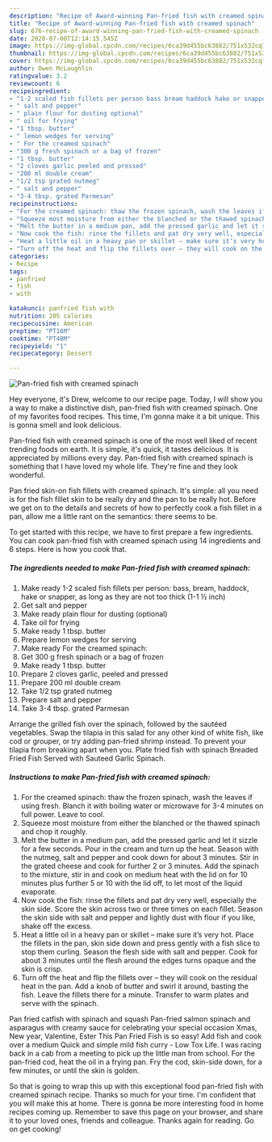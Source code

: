 ```yaml
---
description: "Recipe of Award-winning Pan-fried fish with creamed spinach"
title: "Recipe of Award-winning Pan-fried fish with creamed spinach"
slug: 676-recipe-of-award-winning-pan-fried-fish-with-creamed-spinach
date: 2020-07-08T12:14:15.545Z
image: https://img-global.cpcdn.com/recipes/6ca39d455bc63882/751x532cq70/pan-fried-fish-with-creamed-spinach-recipe-main-photo.jpg
thumbnail: https://img-global.cpcdn.com/recipes/6ca39d455bc63882/751x532cq70/pan-fried-fish-with-creamed-spinach-recipe-main-photo.jpg
cover: https://img-global.cpcdn.com/recipes/6ca39d455bc63882/751x532cq70/pan-fried-fish-with-creamed-spinach-recipe-main-photo.jpg
author: Owen McLaughlin
ratingvalue: 3.2
reviewcount: 6
recipeingredient:
- "1-2 scaled fish fillets per person bass bream haddock hake or snapper as long as they are not too thick 11  inch"
- " salt and pepper"
- " plain flour for dusting optional"
- " oil for frying"
- "1 tbsp. butter"
- " lemon wedges for serving"
- " For the creamed spinach"
- "300 g fresh spinach or a bag of frozen"
- "1 tbsp. butter"
- "2 cloves garlic peeled and pressed"
- "200 ml double cream"
- "1/2 tsp grated nutmeg"
- " salt and pepper"
- "3-4 tbsp. grated Parmesan"
recipeinstructions:
- "For the creamed spinach: thaw the frozen spinach, wash the leaves if using fresh. Blanch it with boiling water or microwave for 3-4 minutes on full power. Leave to cool."
- "Squeeze most moisture from either the blanched or the thawed spinach and chop it roughly."
- "Melt the butter in a medium pan, add the pressed garlic and let it sizzle for a few seconds. Pour in the cream and turn up the heat. Season with the nutmeg, salt and pepper and cook down for about 3 minutes. Stir in the grated cheese and cook for further 2 or 3 minutes. Add the spinach to the mixture, stir in and cook on medium heat with the lid on for 10 minutes plus further 5 or 10 with the lid off, to let most of the liquid evaporate."
- "Now cook the fish: rinse the fillets and pat dry very well, especially the skin side. Score the skin across two or three times on each fillet. Season the skin side with salt and pepper and lightly dust with flour if you like, shake off the excess."
- "Heat a little oil in a heavy pan or skillet – make sure it’s very hot. Place the fillets in the pan, skin side down and press gently with a fish slice to stop them curling. Season the flesh side with salt and pepper. Cook for about 3 minutes until the flesh around the edges turns opaque and the skin is crisp."
- "Turn off the heat and flip the fillets over – they will cook on the residual heat in the pan. Add a knob of butter and swirl it around, basting the fish. Leave the fillets there for a minute. Transfer to warm plates and serve with the spinach."
categories:
- Recipe
tags:
- panfried
- fish
- with

katakunci: panfried fish with 
nutrition: 205 calories
recipecuisine: American
preptime: "PT16M"
cooktime: "PT40M"
recipeyield: "1"
recipecategory: Dessert

---
```



![Pan-fried fish with creamed spinach](https://img-global.cpcdn.com/recipes/6ca39d455bc63882/751x532cq70/pan-fried-fish-with-creamed-spinach-recipe-main-photo.jpg)

Hey everyone, it's Drew, welcome to our recipe page. Today, I will show you a way to make a distinctive dish, pan-fried fish with creamed spinach. One of my favorites food recipes. This time, I'm gonna make it a bit unique. This is gonna smell and look delicious.

Pan-fried fish with creamed spinach is one of the most well liked of recent trending foods on earth. It is simple, it's quick, it tastes delicious. It is appreciated by millions every day. Pan-fried fish with creamed spinach is something that I have loved my whole life. They're fine and they look wonderful.

Pan fried skin-on fish fillets with creamed spinach. It&#39;s simple: all you need is for the fish fillet skin to be really dry and the pan to be really hot. Before we get on to the details and secrets of how to perfectly cook a fish fillet in a pan, allow me a little rant on the semantics: there seems to be.


To get started with this recipe, we have to first prepare a few ingredients. You can cook pan-fried fish with creamed spinach using 14 ingredients and 6 steps. Here is how you cook that.

<!--inarticleads1-->

##### The ingredients needed to make Pan-fried fish with creamed spinach:

1. Make ready 1-2 scaled fish fillets per person: bass, bream, haddock, hake or snapper, as long as they are not too thick (1-1 ½ inch)
1. Get  salt and pepper
1. Make ready  plain flour for dusting (optional)
1. Take  oil for frying
1. Make ready 1 tbsp. butter
1. Prepare  lemon wedges for serving
1. Make ready  For the creamed spinach:
1. Get 300 g fresh spinach or a bag of frozen
1. Make ready 1 tbsp. butter
1. Prepare 2 cloves garlic, peeled and pressed
1. Prepare 200 ml double cream
1. Take 1/2 tsp grated nutmeg
1. Prepare  salt and pepper
1. Take 3-4 tbsp. grated Parmesan


Arrange the grilled fish over the spinach, followed by the sautéed vegetables. Swap the tilapia in this salad for any other kind of white fish, like cod or grouper, or try adding pan-fried shrimp instead. To prevent your tilapia from breaking apart when you. Plate fried fish with spinach Breaded Fried Fish Served with Sauteed Garlic Spinach. 

<!--inarticleads2-->

##### Instructions to make Pan-fried fish with creamed spinach:

1. For the creamed spinach: thaw the frozen spinach, wash the leaves if using fresh. Blanch it with boiling water or microwave for 3-4 minutes on full power. Leave to cool.
1. Squeeze most moisture from either the blanched or the thawed spinach and chop it roughly.
1. Melt the butter in a medium pan, add the pressed garlic and let it sizzle for a few seconds. Pour in the cream and turn up the heat. Season with the nutmeg, salt and pepper and cook down for about 3 minutes. Stir in the grated cheese and cook for further 2 or 3 minutes. Add the spinach to the mixture, stir in and cook on medium heat with the lid on for 10 minutes plus further 5 or 10 with the lid off, to let most of the liquid evaporate.
1. Now cook the fish: rinse the fillets and pat dry very well, especially the skin side. Score the skin across two or three times on each fillet. Season the skin side with salt and pepper and lightly dust with flour if you like, shake off the excess.
1. Heat a little oil in a heavy pan or skillet – make sure it’s very hot. Place the fillets in the pan, skin side down and press gently with a fish slice to stop them curling. Season the flesh side with salt and pepper. Cook for about 3 minutes until the flesh around the edges turns opaque and the skin is crisp.
1. Turn off the heat and flip the fillets over – they will cook on the residual heat in the pan. Add a knob of butter and swirl it around, basting the fish. Leave the fillets there for a minute. Transfer to warm plates and serve with the spinach.


Pan fried catfish with spinach and squash Pan-fried salmon spinach and asparagus with creamy sauce for celebrating your special occasion Xmas, New year, Valentine, Ester This Pan Fried Fish is so easy! Add fish and cook over a medium Quick and simple mild fish curry - Low Tox Life. I was racing back in a cab from a meeting to pick up the little man from school. For the pan-fried cod, heat the oil in a frying pan. Fry the cod, skin-side down, for a few minutes, or until the skin is golden. 

So that is going to wrap this up with this exceptional food pan-fried fish with creamed spinach recipe. Thanks so much for your time. I'm confident that you will make this at home. There is gonna be more interesting food in home recipes coming up. Remember to save this page on your browser, and share it to your loved ones, friends and colleague. Thanks again for reading. Go on get cooking!
